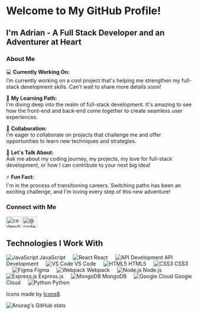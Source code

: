 # Welcome to My GitHub Profile!

## I'm Adrian - A Full Stack Developer and an Adventurer at Heart

### About Me

💻 **Currently Working On:**  
I’m currently working on a cool project that's helping me strengthen my full-stack development skills. Can't wait to share more details soon!

🌱 **My Learning Path:**  
I'm diving deep into the realm of full-stack development. It's amazing to see how the front-end and back-end come together to create seamless user experiences.

👯 **Collaboration:**  
I’m eager to collaborate on projects that challenge me and offer opportunities to learn new techniques and strategies.

💬 **Let's Talk About:**  
Ask me about my coding journey, my projects, my love for full-stack development, or how I can contribute to your next big idea!

⚡ **Fun Fact:**  
I'm in the process of transitioning careers. Switching paths has been an exciting challenge, and I'm loving every step of this new adventure!

### Connect with Me

<p align="left">
<a href="https://twitter.com/codewithadrian" target="blank"><img align="center" src="https://raw.githubusercontent.com/rahuldkjain/github-profile-readme-generator/master/src/images/icons/Social/twitter.svg" alt="codewithadrian" height="30" width="40" /></a>
<a href="https://hashnode.com/@codewithadrian" target="blank"><img align="center" src="https://raw.githubusercontent.com/rahuldkjain/github-profile-readme-generator/master/src/images/icons/Social/hashnode.svg" alt="@codewithadrian" height="30" width="40" /></a>
</p>
  
## Technologies I Work With

<p>
  <img src="https://img.icons8.com/color/24/000000/javascript.png" alt="JavaScript" /> JavaScript
  &nbsp;&nbsp;&nbsp;
  <img src="https://img.icons8.com/color/24/000000/react-native.png" alt="React" /> React
  &nbsp;&nbsp;&nbsp;
  <img src="https://img.icons8.com/ios/24/ffffff/api-settings.png" alt="API Development" /> API Development
  &nbsp;&nbsp;&nbsp;
  <img src="https://img.icons8.com/color/24/000000/visual-studio-code-2019.png" alt="VS Code" /> VS Code
  &nbsp;&nbsp;&nbsp;
  <img src="https://img.icons8.com/color/24/000000/html-5--v1.png" alt="HTML5" /> HTML5
  &nbsp;&nbsp;&nbsp;
  <img src="https://img.icons8.com/color/24/000000/css3.png" alt="CSS3" /> CSS3
  &nbsp;&nbsp;&nbsp;
  <img src="https://img.icons8.com/color/24/000000/figma.png" alt="Figma" /> Figma
  &nbsp;&nbsp;&nbsp;
  <img src="https://img.icons8.com/dusk/24/000000/webpack.png" alt="Webpack" /> Webpack
  &nbsp;&nbsp;&nbsp;
  <img src="https://img.icons8.com/color/24/000000/nodejs.png" alt="Node.js" /> Node.js
  &nbsp;&nbsp;&nbsp;
  <img src="https://img.icons8.com/color/24/000000/express.png" alt="Express.js" /> Express.js
  &nbsp;&nbsp;&nbsp;
  <img src="https://img.icons8.com/color/24/000000/mongodb.png" alt="MongoDB" /> MongoDB
  &nbsp;&nbsp;&nbsp;
  <img src="https://img.icons8.com/color/24/000000/google-cloud.png" alt="Google Cloud" /> Google Cloud
  &nbsp;&nbsp;&nbsp;
  <img src="https://img.icons8.com/color/24/000000/python.png" alt="Python" /> Python
</p>

Icons made by [Icons8](https://www.icons8.com).


![Anurag's GitHub stats](https://github-readme-stats.vercel.app/api?username=amay0808&show_icons=true)




